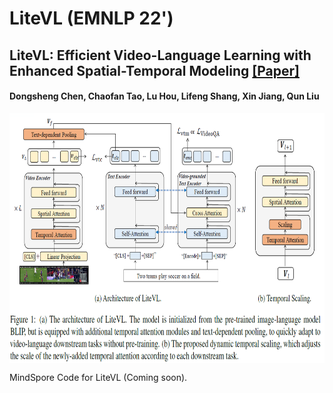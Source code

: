 # LiteVL (EMNLP 22')
## LiteVL: Efficient Video-Language Learning with Enhanced Spatial-Temporal Modeling [[Paper]](https://arxiv.org/abs/2210.11929)
#### Dongsheng Chen, Chaofan Tao, Lu Hou, Lifeng Shang, Xin Jiang, Qun Liu

<img src="./litevl.jpg" width = "800" height = "400" alt="litevl.jpg" align=center />


MindSpore Code for LiteVL (Coming soon).


